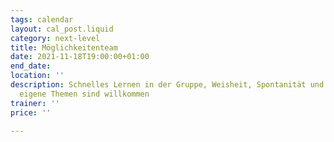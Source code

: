 ```yaml
---
tags: calendar
layout: cal_post.liquid
category: next-level
title: Möglichkeitenteam
date: 2021-11-18T19:00:00+01:00
end_date: 
location: ''
description: Schnelles Lernen in der Gruppe, Weisheit, Spontanität und Feldintelligenz;
  eigene Themen sind willkommen
trainer: ''
price: ''

---
```

